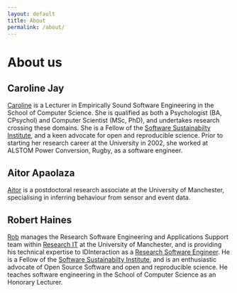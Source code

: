 ```yaml
---
layout: default
title: About
permalink: /about/
---
```


# About us

## Caroline Jay

[Caroline](http://www.manchester.ac.uk/research/caroline.jay/) is a Lecturer in Empirically Sound Software Engineering in the School of Computer Science. She is qualified as both a Psychologist (BA, CPsychol) and Computer Scientist (MSc, PhD), and undertakes research crossing these domains. She is a Fellow of the [Software Sustainabilty Institute](http://www.software.ac.uk), and a keen advocate for open and reproducible science. Prior to starting her research career at the University in 2002, she worked at ALSTOM Power Conversion, Rugby, as a software engineer.

## Aitor Apaolaza

[Aitor](https://www.researchgate.net/profile/Aitor_Apaolaza) is a postdoctoral research associate at the University of Manchester, specialising in inferring behaviour from sensor and event data.

## Robert Haines

[Rob](http://software.ac.uk/fellows/robert-haines) manages the Research Software Engineering and Applications Support team within [Research IT](http://www.itservices.manchester.ac.uk/research/) at the University of Manchester, and is providing his technical expertise to IDInteraction as a [Research Software Engineer](http://www.software.ac.uk/policy/research-software-engineers). He is a Fellow of the [Software Sustainabilty Institute](http://www.software.ac.uk), and is an enthusiastic advocate of Open Source Software and open and reproducible science. He teaches software engineering in the School of Computer Science as an Honorary Lecturer.
